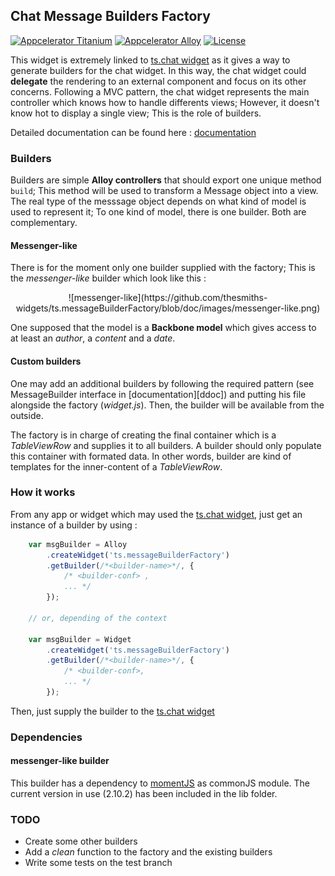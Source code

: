 ## Chat Message Builders Factory
[![Appcelerator
Titanium](http://www-static.appcelerator.com/badges/titanium-git-badge-sq.png)](http://appcelerator.com/titanium/)
[![Appcelerator
Alloy](http://www-static.appcelerator.com/badges/alloy-git-badge-sq.png)](http://appcelerator.com/alloy/)
[![License](http://img.shields.io/badge/license-Apache%202.0-blue.svg?style=flat)](http://choosealicense.com/licenses/apache-2.0/)


This widget is extremely linked to [ts.chat widget][tschat]
as it gives a way to generate builders for the chat widget.
In this way, the chat widget could **delegate** the rendering to an external component and focus on
its other concerns. Following a MVC pattern, the chat widget represents the main controller which
knows how to handle differents views; However, it doesn't know hot to display a single view; This is
the role of builders.

Detailed documentation can be found here : [documentation][doc]

### Builders 
Builders are simple **Alloy controllers** that should export one unique method `build`; This method
will be used to transform a Message object into a view. The real type of the messsage object depends
on what kind of model is used to represent it; To one kind of model, there is one builder. Both
are complementary.

#### Messenger-like 
There is for the moment only one builder supplied with the factory; This is the *messenger-like*
builder which look like this :

<div style="width=100%; text-align: center">
![messenger-like](https://github.com/thesmiths-widgets/ts.messageBuilderFactory/blob/doc/images/messenger-like.png)
</div>

One supposed that the model is a **Backbone model** which gives access to at least an *author*, a
*content* and a *date*.

#### Custom builders
One may add an additional builders by following the required pattern (see MessageBuilder interface
in [documentation][ddoc]) and putting his file alongside
the factory (*widget.js*). Then, the builder will be available from the outside.

The factory is in charge of creating the final container which is a *TableViewRow* and supplies it
to all builders. A builder should only populate this container with formated data. In other words,
builder are kind of templates for the inner-content of a *TableViewRow*.

### How it works
From any app or widget which may used the [ts.chat widget][tschat], just get an instance of a
builder by using :

```javascript
    var msgBuilder = Alloy
        .createWidget('ts.messageBuilderFactory')
        .getBuilder(/*<builder-name>*/, {
            /* <builder-conf> ,
            ... */
        });

    // or, depending of the context

    var msgBuilder = Widget
        .createWidget('ts.messageBuilderFactory')
        .getBuilder(/*<builder-name>*/, {
            /* <builder-conf>,
            ... */
        });
```

Then, just supply the builder to the [ts.chat widget][tschat]

### Dependencies
#### messenger-like builder
This builder has a dependency to [momentJS](http://momentjs.com/docs/) as commonJS module. The
current version in use (2.10.2) has been included in the lib folder. 

### TODO
- Create some other builders
- Add a *clean* function to the factory and the existing builders
- Write some tests on the test branch


[tschat]: https://github.com/thesmiths-widgets/ts.chat
[doc]: https://thesmiths-widgets.github.io/ts.messageBuilderFactory
